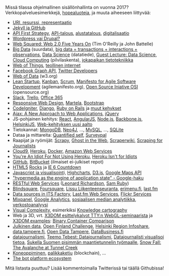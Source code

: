 <!-- 2017-01-25-OHSIHA-2016.md -->

<p>Missä tilassa ohjelmallinen sisällönhallinta on vuonna 2017? Verkkopalveluesimerkkejä, <a href="http://en.wikipedia.org/wiki/No_Silver_Bullet" target="_blank">hopealuoteja</a>,  ja muuta aiheeseen liittyvää:</p>

<ul>
  <li><a href="https://www.w3.org/TR/webarch/#p21">URI, resurssi, representaatio</a></li>
  <li><a href="https://help.github.com/articles/using-jekyll-as-a-static-site-generator-with-github-pages/">Jekyll ja GitHub</a></li>
<li><a href="http://apievangelist.com/2014/08/11/what-is-an-api-first-strategy-adding-some-dimensions-to-this-new-question/">API First Strategy</a>, <a href="http://digitalistnetwork.com/digitalisti-apitalisti/">API-talous</a>, <a href="https://www.etla.fi/blog/2015/11/23/platform-historiaa-ominaispiirteita-ja-maaritelma/">alustatalous</a>, <a href="http://www.slideshare.net/jukkahuhtamaki/digitalisaatio-muuttaa-kaiken-opetuksenkin">digitalisaatio</a></li>
<li><a class="ext" href="https://www.facebook.com/photo.php?fbid=10152078533343449&amp;set=a.190507928448.122591.760563448&amp;type=1&amp;theater" target="_blank">Wordpress vai Drupal?</a></li>
<li><a href="http://www.web2summit.com/web2009/public/schedule/detail/10194" target="_blank">Web Squared: Web 2.0 Five Years On</a> (Tim O'Reilly ja John Battelle)</li>
<li><a href="http://bits.blogs.nytimes.com/2012/12/31/big-data-rise-of-the-machines/" target="_blank">Big Data</a> (suurdata), <a href="http://usscospeaks.com/wp-content/uploads/2013/02/Big-Data.jpg">big data = transactions + interactions + observations</a>, <a href="http://en.wikipedia.org/wiki/Data_science" target="_blank">Data Science</a> (datatiede), <a href="http://ouzor.github.io/blog/2015/04/29/tty-datascience-lecture.html">Guest Lecture: Data Science</a>, <a href="http://en.wikipedia.org/wiki/Cloud_computing" target="_blank">Cloud Computing</a> (pilvilaskenta), <a href="http://fi.wikipedia.org/wiki/Jokapaikan_tietotekniikka" target="_blank">jokapaikan tietotekniikka</a></li>
<li><a href="http://www.w3c.tut.fi/events/2014/1105-wot/index.html">Web of Things</a>, <a href="http://www.tekes.fi/ohjelmat-ja-palvelut/ohjelmat-ja-verkostot/teollinen-internet/">teollinen internet</a></li>
<li><a href="http://developers.facebook.com/docs/reference/api/" target="_blank">Facebook Graph API</a>, <a href="https://dev.twitter.com/">Twitter Developers</a></li>
<li><a href="https://www.w3.org/2013/data/">Web of Data</a>  (w3.org)</li>
<li><a href="https://twitter.com/AlekRossi/status/410730758089633792">Lean Startup</a>, <a href="http://reaktor.com/blog/kanban-auttaa-loytamaan-ongelmakohdat-ja-parannuskohteet/">Kanban</a>, <a href="http://fi.wikipedia.org/wiki/Scrum" target="_blank">Scrum</a>, <a href="http://www.agilemanifesto.org/" target="_blank">Manifesto for Agile Software Development</a> (agilemanifesto.org), <a href="http://www.opensource.org/" target="_blank">Open Source Iniative OSI</a> (opensource.org)</li>
<li>
  <a href="https://slack.com/">Slack</a>,
  <a href="https://trello.com/">Trello</a>,
  <a href="http://www.tivi.fi/Kaikki_uutiset/2015-02-25/Ilmainen-Office-365-nyt-opiskelijoille-3216328.html">Office 365</a>
</li>
<li><a href="http://en.wikipedia.org/wiki/Responsive_web_design" target="_blank">Responsive Web Design</a>, <a href="http://www.martela.fi/">Martela</a>, <a href="http://getbootstrap.com/">Bootstrap</a></li>
<li><a href="http://codeigniter.com/" target="_blank">CodeIgniter</a>, <a href="http://www.djangoproject.com/" target="_blank">Django</a>, <a href="http://www.rubyonrails.org/" target="_blank">Ruby on Rails</a> ja <a href="http://www.google.fi/search?aq=f&amp;sourceid=chrome&amp;ie=UTF-8&amp;q=web+framework" target="_blank">muut kehykset</a></li>
<li><a href="http://www.adaptivepath.com/ideas/ajax-new-approach-web-applications/">Ajax: A New Approach to Web Applications</a>, <a href="http://jquery.com/" target="_blank">jQuer</a><a href="http://jquery.com/" target="_blank">y</a></li>
<li>JS-pohjainen kehitys: <a href="https://facebook.github.io/react/">React</a>, <a href="https://angularjs.org/">AngularJS</a>, <a href="http://blite.iki.fi/artikkelit/javascript-nodejs-johdanto/" target="_blank">Node.js</a>, <a href="http://backbonejs.org/" target="_blank">Backbone.js</a>, <a href="http://helsinkijs.org/">HelsinkiJS</a>, <a href="http://geniem.fi/node-js-ja-web-kehityksen-uusi-aalto/">Web-kehityksen uusi aalto</a></li>
<li>Tietokannat: <a href="http://www.mongodb.org/" target="_blank">MongoDB</a>, <a href="http://www.neo4j.org/" target="_blank">Neo4J</a>, ..., <a href="http://www.mysql.com/" target="_blank">MySQL</a>, ..., <a href="http://www.sqlite.org/" target="_blank">SQLite</a></li>
<li>Dataa ja mittareita: <a href="http://quantifiedself.fi/">Quantified self</a>, <a href="http://www.surveypal.com/fi/">Surveypal</a></li>
<li>Raapijat ja ryömijät: <a href="http://scrapy.org/">Scrapy</a>, <a href="http://rimthong.com/ghost-in-the-web-scraping-with-phantom-and-casper/">Ghost in the Web</a>, <a href="https://scraperwiki.com/">Scraperwiki</a>, <a href="https://leanpub.com/scrapingforjournalists">Scraping for Journalists</a></li>
<li><a href="https://c9.io/">Cloud9</a>, <a href="http://www.heroku.com/" target="_blank">Heroku</a>, <a href="https://www.docker.com/">Docker</a>, <a href="http://aws.amazon.com/" target="_blank">Amazon Web Services</a></li>
<li><a href="http://railstips.org/blog/archives/2009/11/08/youre-an-idiot-for-not-using-heroku/" target="_blank">You're An Idiot For Not Using Heroku</a>, <a href="http://rdegges.com/heroku-isnt-for-idiots" target="_blank">Heroku Isn't for Idiots</a></li>
<li><a href="https://github.com/" target="_blank">GitHub</a>, <a href="http://bitbucket.org/" target="_blank">BitBucket</a> (ilmaiset ei-julkiset repot)</li>
<li><a href="http://dev.w3.org/html5/spec/Overview.html" target="_blank">HTML5</a><span> </span><a href="http://www.html5rocks.com/en/" target="_blank">Rocks</a><span> ja </span><a href="http://www.ie6countdown.com/" target="_blank">IE 6 Countdown</a></li>
<li><a href="http://datavisualization.ch/tools/13-javascript-libraries-for-visualizations" target="_blank">Javascript ja visualisoint</a>i, <a href="http://www.highcharts.com/" target="_blank">Highcharts</a>, <a href="http://d3js.org/">D3.js</a>, <a href="https://developers.google.com/maps/">Google Maps API</a></li>
<li><a href="http://www.google.fi/search?q=%22hypermedia+as+the+engine+of+application+state" target="_blank">"hypermedia as the engine of application state" - Google-haku</a></li>
<li><a href="http://oreilly.com/catalog/9780596529260/" target="_blank">RESTful Web Services</a> (<a href="http://www.oreillynet.com/pub/au/2556" target="_blank">Leonard Richardson</a>, <a href="http://www.oreillynet.com/pub/au/242" target="_blank">Sam Ruby</a>)</li>
<li><a href="http://blindsquare.com/" target="_blank">Blindsquare</a>, <a href="https://foursquare.com/" target="_blank">Foursquare</a>, <a href="http://lissu.tampere.fi/" target="_blank">Lissu Liikenteenseuranta</a>, <a href="http://www.erimenu.fi/" target="_blank">erimenu.fi</a>, <a href="http://last.fm/" target="_blank">last.fm</a></li>
<li><a href="http://data.itsfactory.fi/">Data sources in ITS Factory</a>, <a href="http://www.last.fm/api" target="_blank">Last.fm Web Services</a>, <a href="http://www.flickr.com/services/api/" target="_blank">Flickr Services</a></li>
<li><a href="https://mixpanel.com/" target="_blank">Mixpanel</a>, <a href="https://www.google.com/analytics/" target="_blank">Google Analytics</a>, <a href="http://openrisk.wordpress.com/2011/09/06/mita-sosiaalisessa-mediassa-tapahtuu/" target="_blank">sosiaalisen median analytiikka</a>, <a href="https://www.youtube.com/watch?v=2guKJfvq4uI">verkostoanalyysi</a></li>
<li><a href="http://www.visualcomplexity.com/">Visual Complexity</a>, esimerkiksi <a href="http://www.visualcomplexity.com/vc/project.cfm?id=623" target="_blank">Knowledge cartography</a></li>
<li>Web ja 3D, vrt. <a href="http://lively.cs.tut.fi/seminars/WebGL2011/x3dom-salonen.pdf" target="_blank">X3DOM esittelykalvot TTY:n WebGL-seminaarista</a> ja <a href="http://examples.x3dom.org/">X3DOM examples</a>: <a href="http://examples.x3dom.org/buddha/index.html">Binary Container Comparison</a></li>
<li><a href="http://julkinendata.fi/" target="_blank">Julkinen data,</a> <a href="http://openfinlandchallenge.fi">Open Finland Challenge</a>, <a href="http://www.hri.fi/fi/" target="_blank">Helsinki Region Infoshare</a>, <a href="http://data.tampere.fi/">data.tampere.fi</a>, <a href="http://www.facebook.com/home.php?sk=group_175241005863017" target="_blank">Open Data Tampere</a>, <a href="http://www.databusiness.fi/fi/etusivu/">DataBusiness.fi</a></li>
<li><a href="http://www.google.fi/search?q=datajournalismi" target="_blank">datajournalismi</a>, <a href="http://datajournalismi.blogspot.fi/" target="_blank">Teemo Tebest: Datajournalismi</a>, <a href="http://www.tut.fi/rajapinta/artikkelit/2013/2/datajournalisti-visualisoi-tietoa">Datajournalisti visualisoi tietoa</a>, <a href="http://yle.fi/uutiset/sukella_suomen_pisimman_maantietunnelin_tyomaalle/7657536">Sukella Suomen pisimmän maantietunnelin työmaalle</a>, <a href="http://www.nytimes.com/projects/2012/snow-fall/#/?part=tunnel-creek" target="_blank">Snow Fall: The Avalanche at Tunnel Creek</a></li>
<li><a href="https://www.coursera.org/specializations/machine-learning">Koneoppiminen</a>, <a href="http://digitalistnetwork.com/mullistaako-palikkaketju-liiketoimintasi/">palikkaketju</a> (blockchain), ...</li>
<li><a href="https://www.oreilly.com/ideas/infographic-the-bot-platform-ecosystem">The bot platform ecosystem</a></li>
</ul>
<p>Mitä listasta puuttuu? Lisää kommentoimalla Twitterissä tai täällä Githubissa!</p>
